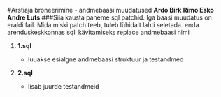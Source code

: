 #Arstiaja broneerimine - andmebaasi muudatused
**Ardo Birk**
**Rimo Esko**
**Andre Luts**
###Siia kausta paneme sql patchid. Iga baasi muudatus on eraldi fail. Mida miski patch teeb, tuleb lühidalt lahti seletada. 
enda arenduskeskkonnas sqli kävitamiseks replace andmebaasi nimi

1. **1.sql**
	* luuakse esialgne andmebaasi struktuur ja testandmed
	
2. **2.sql**
	* lisab juurde testandmeid
	
	